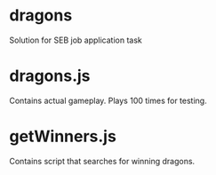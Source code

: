 # dragons
Solution for SEB job application task

# dragons.js
Contains actual gameplay. Plays 100 times for testing.

# getWinners.js
Contains script that searches for winning dragons.
